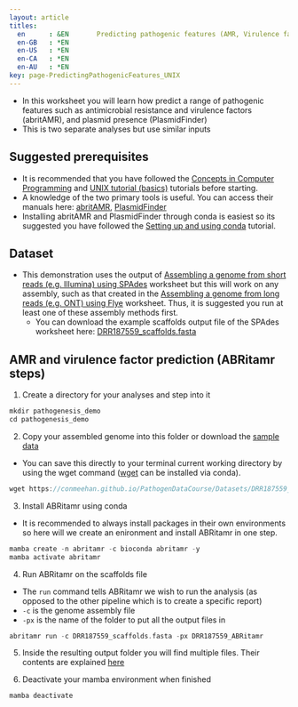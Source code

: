 ```yaml
---
layout: article
titles:
  en      : &EN       Predicting pathogenic features (AMR, Virulence factors, Plasmids) (via UNIX/conda)
  en-GB   : *EN
  en-US   : *EN
  en-CA   : *EN
  en-AU   : *EN
key: page-PredictingPathogenicFeatures_UNIX
---
```


*	In this worksheet you will learn how predict a range of pathogenic features such as antimicrobial resistance and virulence factors (abritAMR), and plasmid presence (PlasmidFinder)
* This is two separate analyses but use similar inputs


## Suggested prerequisites
* It is recommended that you have followed the [Concepts in Computer Programming](https://conmeehan.github.io/PathogenDataCourse/ConceptsInComputerProgramming) and [UNIX tutorial (basics)](https://conmeehan.github.io/UNIXtutorial) tutorials before starting.
* A knowledge of the two primary tools is useful. You can access their manuals here: [abritAMR](https://github.com/MDU-PHL/abritamr), [PlasmidFinder](https://bitbucket.org/genomicepidemiology/plasmidfinder/src/master/)
* Installing abritAMR and PlasmidFinder through conda is easiest so its suggested you have followed the [Setting up and using conda](https://conmeehan.github.io/PathogenDataCourse/CondaInstallAndUse) tutorial.

## Dataset
*	This demonstration uses the output of [Assembling a genome from short reads (e.g. Illumina) using SPAdes](https://conmeehan.github.io/PathogenDataCourse/Worksheets/GenomeAssembly_SPAdes) worksheet but this will work on any assembly, such as that created in the [Assembling a genome from long reads (e.g. ONT) using Flye](https://conmeehan.github.io/PathogenDataCourse/Worksheets/GenomeAssembly_Flye) worksheet. Thus, it is suggested you run at least one of these assembly methods first. 
	* You can download the example scaffolds output file of the SPAdes worksheet here: [DRR187559_scaffolds.fasta](https://conmeehan.github.io/PathogenDataCourse/Datasets/DRR187559_scaffolds.fasta)


## AMR and virulence factor prediction (ABRitamr steps)
1. Create a directory for your analyses and step into it
```c
mkdir pathogenesis_demo
cd pathogenesis_demo
```
2. Copy your assembled genome into this folder or download the [sample data](https://conmeehan.github.io/PathogenDataCourse/Datasets/DRR187559_scaffolds.fasta)
* You can save this directly to your terminal current working directory by using the wget command ([wget](https://anaconda.org/anaconda/wget) can be installed via conda).

```c
wget https://conmeehan.github.io/PathogenDataCourse/Datasets/DRR187559_scaffolds.fasta
```
3. Install ABRitamr using conda
  * It is recommended to always install packages in their own environments so here will we create an enironment and install ABRitamr in one step. 
```c
mamba create -n abritamr -c bioconda abritamr -y
mamba activate abritamr
```

4. Run ABRitamr on the scaffolds file
* The `run` command tells ABRitamr we wish to run the analysis (as opposed to the other pipeline which is to create a specific report)
* `-c` is the genome assembly file 
* `-px` is the name of the folder to put all the output files in
```c
abritamr run -c DRR187559_scaffolds.fasta -px DRR187559_ABRitamr
```

5. Inside the resulting output folder you will find multiple files. Their contents are explained [here](https://github.com/MDU-PHL/abritamr#abritamr-run)

6. Deactivate your mamba environment when finished
```c
mamba deactivate
```
